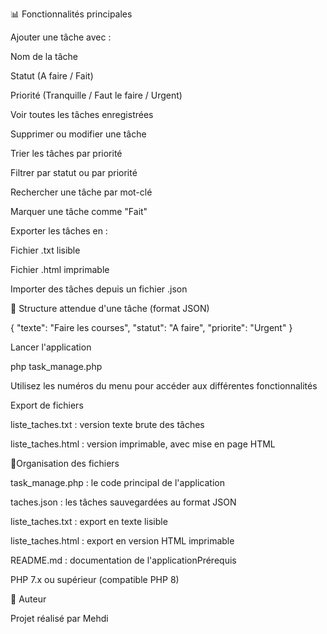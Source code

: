 📊 Fonctionnalités principales

Ajouter une tâche avec :

Nom de la tâche

Statut (A faire / Fait)

Priorité (Tranquille / Faut le faire / Urgent)

Voir toutes les tâches enregistrées

Supprimer ou modifier une tâche

Trier les tâches par priorité

Filtrer par statut ou par priorité

Rechercher une tâche par mot-clé

Marquer une tâche comme "Fait"

Exporter les tâches en :

Fichier .txt lisible

Fichier .html imprimable

Importer des tâches depuis un fichier .json

📁 Structure attendue d'une tâche (format JSON)

{
  "texte": "Faire les courses",
  "statut": "A faire",
  "priorite": "Urgent"
}

Lancer l'application

php task_manage.php

Utilisez les numéros du menu pour accéder aux différentes fonctionnalités

Export de fichiers

liste_taches.txt : version texte brute des tâches

liste_taches.html : version imprimable, avec mise en page HTML

📂Organisation des fichiers

task_manage.php : le code principal de l'application

taches.json : les tâches sauvegardées au format JSON

liste_taches.txt : export en texte lisible

liste_taches.html : export en version HTML imprimable

README.md : documentation de l'applicationPrérequis

PHP 7.x ou supérieur (compatible PHP 8)

🙌 Auteur

Projet réalisé par Mehdi
